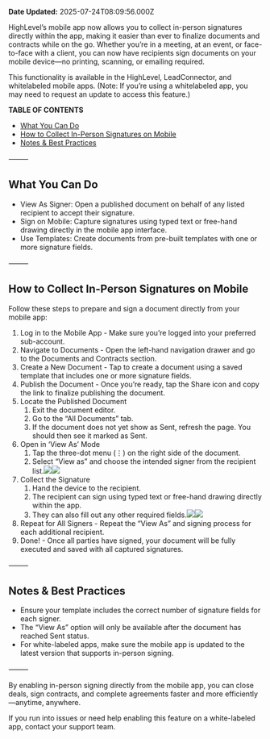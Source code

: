 **Date Updated:** 2025-07-24T08:09:56.000Z
  
  
HighLevel’s mobile app now allows you to collect in-person signatures directly within the app, making it easier than ever to finalize documents and contracts while on the go. Whether you’re in a meeting, at an event, or face-to-face with a client, you can now have recipients sign documents on your mobile device—no printing, scanning, or emailing required.

  
This functionality is available in the HighLevel, LeadConnector, and whitelabeled mobile apps. (Note: If you’re using a whitelabeled app, you may need to request an update to access this feature.)

  
**TABLE OF CONTENTS**

* [What You Can Do](#What-You-Can-Do)
* [How to Collect In-Person Signatures on Mobile](#How-to-Collect-In-Person-Signatures-on-Mobile)
* [Notes & Best Practices](#Notes-&-Best-Practices)

  
⸻

  
## **What You Can Do**

* View As Signer: Open a published document on behalf of any listed recipient to accept their signature.
* Sign on Mobile: Capture signatures using typed text or free-hand drawing directly in the mobile app interface.
* Use Templates: Create documents from pre-built templates with one or more signature fields.

  
⸻

  
## **How to Collect In-Person Signatures on Mobile**

  
Follow these steps to prepare and sign a document directly from your mobile app:

1. Log in to the Mobile App - Make sure you’re logged into your preferred sub-account.
2. Navigate to Documents - Open the left-hand navigation drawer and go to the Documents and Contracts section.
3. Create a New Document - Tap to create a document using a saved template that includes one or more signature fields.
4. Publish the Document - Once you’re ready, tap the Share icon and copy the link to finalize publishing the document.
5. Locate the Published Document  
   1. Exit the document editor.  
   2. Go to the “All Documents” tab.  
   3. If the document does not yet show as Sent, refresh the page. You should then see it marked as Sent.
6. Open in ‘View As’ Mode  
   1. Tap the three-dot menu (⋮) on the right side of the document.  
   2. Select “View as” and choose the intended signer from the recipient list.![](https://s3.amazonaws.com/cdn.freshdesk.com/data/helpdesk/attachments/production/155050340028/original/KMbuuMrztDXgyNqOtarTa7KB6Q-J24bI7w.png?1753324686)![](https://s3.amazonaws.com/cdn.freshdesk.com/data/helpdesk/attachments/production/155050340036/original/hhOu9_EX9_HTja8FDnh8uZks-7qL_5inbg.png?1753324721)
7. Collect the Signature  
   1. Hand the device to the recipient.  
   2. The recipient can sign using typed text or free-hand drawing directly within the app.  
   3. They can also fill out any other required fields.![](https://s3.amazonaws.com/cdn.freshdesk.com/data/helpdesk/attachments/production/155050340041/original/Ns1beEuKaGI5Cp2bss35Q2A8vkJZrBv2UQ.png?1753324757)![](https://s3.amazonaws.com/cdn.freshdesk.com/data/helpdesk/attachments/production/155050340044/original/EsvyAS1l8uYCctOH5_t4WgS7hZLsEx7zVg.png?1753324775)
8. Repeat for All Signers - Repeat the “View As” and signing process for each additional recipient.
9. Done! - Once all parties have signed, your document will be fully executed and saved with all captured signatures.

  
⸻

  
## **Notes & Best Practices**

* Ensure your template includes the correct number of signature fields for each signer.
* The “View As” option will only be available after the document has reached Sent status.
* For white-labeled apps, make sure the mobile app is updated to the latest version that supports in-person signing.

  
⸻

  
By enabling in-person signing directly from the mobile app, you can close deals, sign contracts, and complete agreements faster and more efficiently—anytime, anywhere.

  
If you run into issues or need help enabling this feature on a white-labeled app, contact your support team.